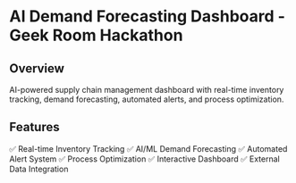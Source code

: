 # AI Demand Forecasting Dashboard - Geek Room Hackathon

## Overview
AI-powered supply chain management dashboard with real-time inventory tracking, demand forecasting, automated alerts, and process optimization.

## Features
✅ Real-time Inventory Tracking
✅ AI/ML Demand Forecasting
✅ Automated Alert System
✅ Process Optimization
✅ Interactive Dashboard
✅ External Data Integration
